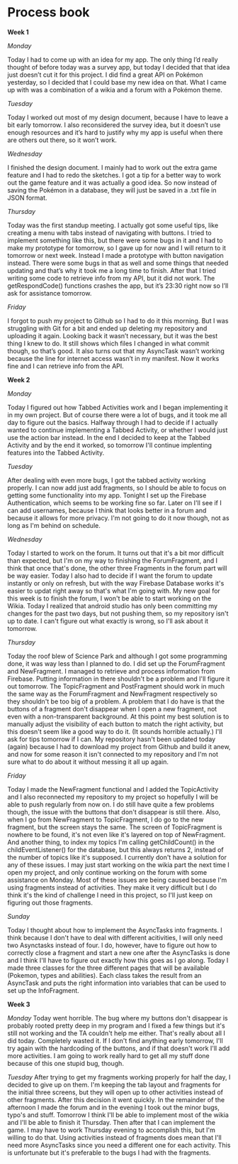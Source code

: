 ﻿# Process book
**Week 1**

*Monday*

Today I had to come up with an idea for my app. The only thing I’d really thought of before today was a survey app, but today I decided that that idea just doesn’t cut it for this project. I did find a great API on Pokémon yesterday, so I decided that I could base my new idea on that. What I came up with was a combination of a wikia and a forum with a Pokémon theme.

*Tuesday*

Today I worked out most of my design document, because I have to leave a bit early tomorrow. I also reconsidered the survey idea, but it doesn’t use enough resources and it’s hard to justify why my app is useful when there are others out there, so it won’t work.

*Wednesday*

I finished the design document. I mainly had to work out the extra game feature and I had to redo the sketches. I got a tip for a better way to work out the game feature and it was actually a good idea. So now instead of saving the Pokémon in a database, they will just be saved in a .txt file in JSON format.

*Thursday*

Today was the first standup meeting. I actually got some useful tips, like creating a menu with tabs instead of navigating with buttons. I tried to implement something like this, but there were some bugs in it and I had to make my prototype for tomorrow, so I gave up for now and I will return to it tomorrow or next week. Instead I made a prototype with button navigation instead. There were some bugs in that as well and some things that needed updating and that’s why it took me a long time to finish. After that I tried writing some code to retrieve info from my API, but it did not work. The getRespondCode() functions crashes the app, but it’s 23:30 right now so I’ll ask for assistance tomorrow.

*Friday*

I forgot to push my project to Github so I had to do it this morning. But I was struggling with Git for a bit and ended up deleting my repository and uploading it again. Looking back it wasn’t necessary, but it was the best thing I knew to do. It still shows which files I changed in what commit though, so that’s good. It also turns out that my AsyncTask wasn’t working because the line for internet access wasn’t in my manifest. Now it works fine and I can retrieve info from the API.

**Week 2**

*Monday*

Today I figured out how Tabbed Activities work and I began implementing it in my own project. But of course there were a lot of bugs, and it took me all day to figure out the basics. Halfway through I had to decide if I actually wanted to continue implementing a Tabbed Activity, or whether I would just use the action bar instead. In the end I decided to keep at the Tabbed Activity and by the end it worked, so tomorrow I'll continue implenting features into the Tabbed Activity.

*Tuesday*

After dealing with even more bugs, I got the tabbed activity working properly. I can now add just add fragments, so I should be able to focus on getting some functionality into my app. Tonight I set up the Firebase Authentication, which seems to be working fine so far. Later on I'll see if I can add usernames, because I think that looks better in a forum and because it allows for more privacy. I'm not going to do it now though, not as long as I'm behind on schedule.

*Wednesday*

Today I started to work on the forum. It turns out that it's a bit mor difficult than expected, but I'm on my way to finishing the ForumFragment, and I think that once that's done, the other three Fragments in the forum part will be way easier. Today I also had to decide if I want the forum to update instantly or only on refresh, but with the way Firebase Database works it's easier to updat right away so that's what I'm going with. My new goal for this week is to finish the forum, I won't be able to start working on the Wikia. Today I realized that android studio has only been committing my changes for the past two days, but not pushing them, so my repository isn't up to date. I can't figure out what exactly is wrong, so I'll ask about it tomorrow.

*Thursday*

Today the roof blew of Science Park and although I got some programming done, it was way less than I planned to do. I did set up the ForumFragment and NewFragment. I managed to retrieve and process information from Firebase. Putting information in there shouldn't be a problem and I'll figure it out tomorrow. The TopicFragment and PostFragment should work in much the same way as the ForumFragment and NewFragment respectively so they shouldn't be too big of a problem. A problem that I do have is that the buttons of a fragment don't disappear when I open a new fragment, not even with a non-transparent background. At this point my best solution is to manually adjust the visibility of each button to match the right activity, but this doesn't seem like a good way to do it. (It sounds horrible actually.) I'll ask for tips tomorrow if I can. My repository hasn't been updated today (again) because I had to download my project from Github and build it anew, and now for some reason it isn't connected to my repository and I'm not sure what to do about it without messing it all up again.

*Friday*

Today I made the NewFragment functional and I added the TopicActivity and I also reconnected my repository to my project so hopefully I will be able to push regularly from now on. I do still have quite a few problems though, the issue with the buttons that don't disappear is still there. Also, when I go from NewFragment to TopicFragment, I do go to the new fragment, but the screen stays the same. The screen of TopicFragment is nowhere to be found, it's not even like it's layered on top of NewFragment. And another thing, to index my topics I'm calling getChildCount() in the childEventListener() for the database, but this always returns 2, instead of the number of topics like it's supposed. I currently don't have a solution for any of these issues. I may just start working on the wikia part the next time I open my project, and only continue working on the forum with some assistance on Monday. Most of these issues are being caused because I'm using fragments instead of activities. They make it very difficult but I do think it's the kind of challenge I need in this project, so I'll just keep on figuring out those fragments.

*Sunday*

Today I thought about how to implement the AsyncTasks into fragments. I think because I don't have to deal with different acitivities, I will only need two Asynctasks instead of four. I do, however, have to figure out how to correctly close a fragment and start a new one after the AsyncTasks is done and I think I'll have to figure out exactly how this goes as I go along. Today I made three classes for the three different pages that will be available (Pokemon, types and abilities). Each class takes the result from an AsyncTask and puts the right information into variables that can be used to set up the InfoFragment.

**Week 3**

*Monday*
Today went horrible. The bug where my buttons don't disappear is probably rooted pretty deep in my program and I fixed a few things but it's still not working and the TA couldn't help me either. That's really about all I did today. Completely wasted it. If I don't find anything early tomorrow, I'll try again with the hardcoding of the buttons, and if that doesn't work I'll add more activities. I am going to work really hard to get all my stuff done because of this one stupid bug, though. 

*Tuesday*
After trying to get my fragments working properly for half the day, I decided to give up on them. I'm keeping the tab layout and fragments for the initial three screens, but they will open up to other activities instead of other fragments. After this decision it went quickly. In the remainder of the afternoon I made the forum and in the evening I took out the minor bugs, typo's and stuff. Tomorrow I think I'll be able to implement most of the wikia and I'll be able to finish it Thursday. Then after that I can implement the game. I may have to work Thursday evening to accomplish this, but I'm willing to do that. Using activities instead of fragments does mean that I'll need more AsyncTasks since you need a different one for each activity. This is unfortunate but it's preferable to the bugs I had with the fragments.